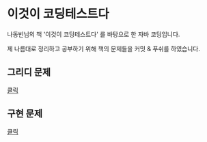 # 이것이 코딩테스트다
나동빈님의 책 '이것이 코딩테스트다' 를 바탕으로 한 자바 코딩입니다.

제 나름대로 정리하고 공부하기 위해 책의 문제들을 커밋 & 푸쉬를 하였습니다.

## 그리디 문제
[클릭](https://github.com/azurealstn/coding-test/blob/master/greed.md)

## 구현 문제
[클릭](https://github.com/azurealstn/coding-test/blob/master/implemen.md)
